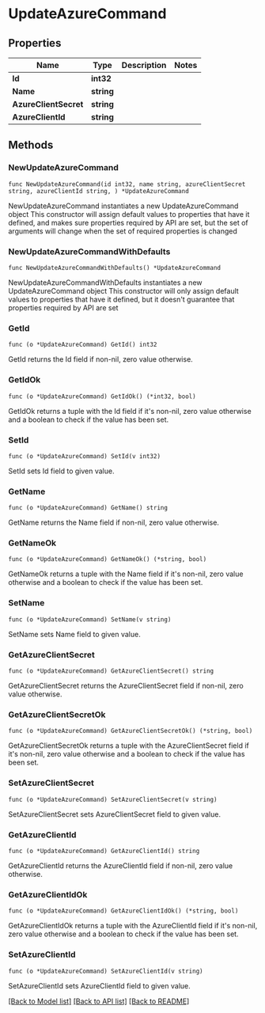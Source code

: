# UpdateAzureCommand

## Properties

Name | Type | Description | Notes
------------ | ------------- | ------------- | -------------
**Id** | **int32** |  | 
**Name** | **string** |  | 
**AzureClientSecret** | **string** |  | 
**AzureClientId** | **string** |  | 

## Methods

### NewUpdateAzureCommand

`func NewUpdateAzureCommand(id int32, name string, azureClientSecret string, azureClientId string, ) *UpdateAzureCommand`

NewUpdateAzureCommand instantiates a new UpdateAzureCommand object
This constructor will assign default values to properties that have it defined,
and makes sure properties required by API are set, but the set of arguments
will change when the set of required properties is changed

### NewUpdateAzureCommandWithDefaults

`func NewUpdateAzureCommandWithDefaults() *UpdateAzureCommand`

NewUpdateAzureCommandWithDefaults instantiates a new UpdateAzureCommand object
This constructor will only assign default values to properties that have it defined,
but it doesn't guarantee that properties required by API are set

### GetId

`func (o *UpdateAzureCommand) GetId() int32`

GetId returns the Id field if non-nil, zero value otherwise.

### GetIdOk

`func (o *UpdateAzureCommand) GetIdOk() (*int32, bool)`

GetIdOk returns a tuple with the Id field if it's non-nil, zero value otherwise
and a boolean to check if the value has been set.

### SetId

`func (o *UpdateAzureCommand) SetId(v int32)`

SetId sets Id field to given value.


### GetName

`func (o *UpdateAzureCommand) GetName() string`

GetName returns the Name field if non-nil, zero value otherwise.

### GetNameOk

`func (o *UpdateAzureCommand) GetNameOk() (*string, bool)`

GetNameOk returns a tuple with the Name field if it's non-nil, zero value otherwise
and a boolean to check if the value has been set.

### SetName

`func (o *UpdateAzureCommand) SetName(v string)`

SetName sets Name field to given value.


### GetAzureClientSecret

`func (o *UpdateAzureCommand) GetAzureClientSecret() string`

GetAzureClientSecret returns the AzureClientSecret field if non-nil, zero value otherwise.

### GetAzureClientSecretOk

`func (o *UpdateAzureCommand) GetAzureClientSecretOk() (*string, bool)`

GetAzureClientSecretOk returns a tuple with the AzureClientSecret field if it's non-nil, zero value otherwise
and a boolean to check if the value has been set.

### SetAzureClientSecret

`func (o *UpdateAzureCommand) SetAzureClientSecret(v string)`

SetAzureClientSecret sets AzureClientSecret field to given value.


### GetAzureClientId

`func (o *UpdateAzureCommand) GetAzureClientId() string`

GetAzureClientId returns the AzureClientId field if non-nil, zero value otherwise.

### GetAzureClientIdOk

`func (o *UpdateAzureCommand) GetAzureClientIdOk() (*string, bool)`

GetAzureClientIdOk returns a tuple with the AzureClientId field if it's non-nil, zero value otherwise
and a boolean to check if the value has been set.

### SetAzureClientId

`func (o *UpdateAzureCommand) SetAzureClientId(v string)`

SetAzureClientId sets AzureClientId field to given value.



[[Back to Model list]](../README.md#documentation-for-models) [[Back to API list]](../README.md#documentation-for-api-endpoints) [[Back to README]](../README.md)


